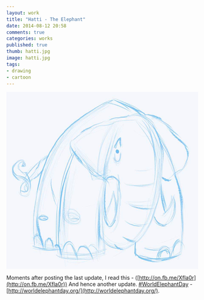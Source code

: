 ```yaml
---
layout: work
title: "Hatti - The Elephant"
date: 2014-08-12 20:58
comments: true
categories: works
published: true
thumb: hatti.jpg
image: hatti.jpg
tags:
- drawing
- cartoon
---
```

<img src="/images/works/hatti.jpg" align="middle"/>

Moments after posting the last update, I read this - ([http://on.fb.me/Xfla0r](http://on.fb.me/Xfla0r)) And hence another update. [#WorldElephantDay](https://www.facebook.com/hashtag/worldelephantday) - [http://worldelephantday.org/](http://worldelephantday.org/).